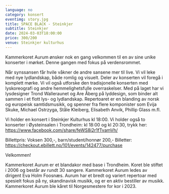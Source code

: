 ```yaml
---
language: no
category: konsert
eventimg: story.jpg
title: SPACE BLACK - Steinkjer
subtitle: Steinkjer
date: 2024-03-03T18:00:00
price: 300/200
venue: Steinkjer kulturhus
---
```

Kammerkoret Aurum ønsker nok en gang velkommen til en av sine unike konserter i mørket. Denne gangen med fokus på verdensrommet.

Når synssansen får hvile våkner de andre sansene mer til live. Vi vil leke med nye lydlandskap, både romlig og visuelt. Deler av konserten vil foregå i komplett mørke. Vi vil også utforske den tradisjonelle konserten med lyskoreografi og andre hemmelighetsfulle overraskelser. Med på laget har vi lysdesigner Trond Walleraunet og Are Åberg på lyddesign, som binder alt sammen i et flott lys- og lydlandskap. Repertoaret er en blanding av norsk og europeisk samtidsmusikk, og spenner fra flere komponister som Evija Skuke, Michael Ostrzyga, Ståle Kleiberg, Elisabeth Anvik, Phillip Glass m.fl.

Vi holder en konsert i Steinkjer Kulturhus kl 18:00.
Vi holder også to konserter i Øysteinsalen i Trondheim: kl 18:00 og kl 20:30, trykk her: https://www.facebook.com/share/feWS8i2r1fTvamVh/

Billettpris: Voksen 300,-, barn/student/honnør 200,-
Billetter: https://checkout.ebillett.no/101/events/142477/purchase 

Velkommen!

Kammerkoret Aurum er et blandakor med base i Trondheim. Koret ble stiftet i 2006 og består av rundt 30 sangere. Kammerkoret Aurum ledes av dirigent Eva Holm Foosnæs. Aurum har et bredt og variert repertoar med spesielt fokus på ny, skandinavisk musikk, og er en aktiv bestiller av musikk. Kammerkoret Aurum ble kåret til Norgesmestere for kor i 2023.
